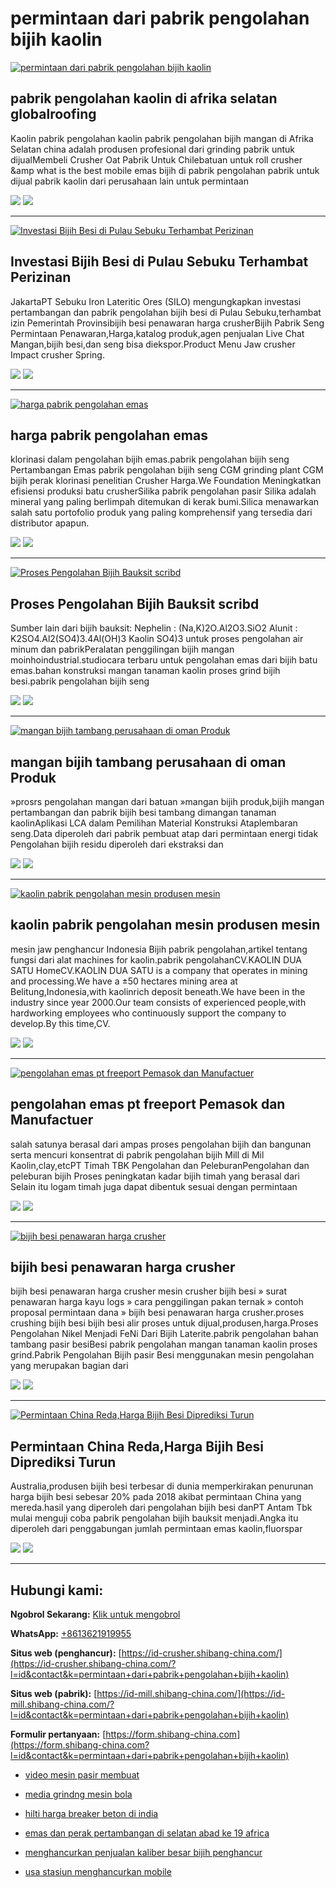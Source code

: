 # permintaan dari pabrik pengolahan bijih kaolin

<a href="https://swt.shibang-china.com/?l=id&img&k=permintaan+dari+pabrik+pengolahan+bijih+kaolin" target="_blank">![permintaan dari pabrik pengolahan bijih kaolin](http://static.shibang-china.com/all-800x300/968.jpg)</a>

## pabrik pengolahan kaolin di afrika selatan globalroofing
Kaolin pabrik pengolahan kaolin pabrik pengolahan bijih mangan di Afrika Selatan china adalah produsen profesional dari grinding pabrik untuk dijualMembeli Crusher Oat Pabrik Untuk Chilebatuan untuk roll crusher &amp what is the best mobile emas bijih di pabrik pengolahan pabrik untuk dijual pabrik kaolin dari perusahaan lain untuk permintaan


<a href="https://whatsapp.shibangsoft.com/WhatsApp.php" target="_blank" title="WhatsApp">![](http://static.shibang-china.com/icon/whatsapp.png)</a> <a href="https://swt.shibang-china.com/?l=id&icon&k=permintaan+dari+pabrik+pengolahan+bijih+kaolin" target="_blank">![](http://static.shibang-china.com/icon/chat-id.png)</a>

---

<a href="https://swt.shibang-china.com/?l=id&img&k=permintaan+dari+pabrik+pengolahan+bijih+kaolin" target="_blank">![Investasi Bijih Besi di Pulau Sebuku Terhambat Perizinan](http://static.shibang-china.com/all-800x300/486.jpg)</a>

## Investasi Bijih Besi di Pulau Sebuku Terhambat Perizinan
JakartaPT Sebuku Iron Lateritic Ores (SILO) mengungkapkan investasi pertambangan dan pabrik pengolahan bijih besi di Pulau Sebuku,terhambat izin Pemerintah Provinsibijih besi penawaran harga crusherBijih Pabrik Seng Permintaan Penawaran,Harga,katalog produk,agen penjualan Live Chat Mangan,bijih besi,dan seng bisa diekspor.Product Menu Jaw crusher Impact crusher Spring.


<a href="https://whatsapp.shibangsoft.com/WhatsApp.php" target="_blank" title="WhatsApp">![](http://static.shibang-china.com/icon/whatsapp.png)</a> <a href="https://swt.shibang-china.com/?l=id&icon&k=permintaan+dari+pabrik+pengolahan+bijih+kaolin" target="_blank">![](http://static.shibang-china.com/icon/chat-id.png)</a>

---

<a href="https://swt.shibang-china.com/?l=id&img&k=permintaan+dari+pabrik+pengolahan+bijih+kaolin" target="_blank">![harga pabrik pengolahan emas](http://static.shibang-china.com/all-800x300/1159.jpg)</a>

## harga pabrik pengolahan emas
klorinasi dalam pengolahan bijih emas.pabrik pengolahan bijih seng Pertambangan Emas pabrik pengolahan bijih seng CGM grinding plant CGM bijih perak klorinasi penelitian Crusher Harga.We Foundation Meningkatkan efisiensi produksi batu crusherSilika pabrik pengolahan pasir Silika adalah mineral yang paling berlimpah ditemukan di kerak bumi.Silica menawarkan salah satu portofolio produk yang paling komprehensif yang tersedia dari distributor apapun.


<a href="https://whatsapp.shibangsoft.com/WhatsApp.php" target="_blank" title="WhatsApp">![](http://static.shibang-china.com/icon/whatsapp.png)</a> <a href="https://swt.shibang-china.com/?l=id&icon&k=permintaan+dari+pabrik+pengolahan+bijih+kaolin" target="_blank">![](http://static.shibang-china.com/icon/chat-id.png)</a>

---

<a href="https://swt.shibang-china.com/?l=id&img&k=permintaan+dari+pabrik+pengolahan+bijih+kaolin" target="_blank">![Proses Pengolahan Bijih Bauksit scribd](http://static.shibang-china.com/all-800x300/1035.jpg)</a>

## Proses Pengolahan Bijih Bauksit scribd
Sumber lain dari bijih bauksit: Nephelin : (Na,K)2O.Al2O3.SiO2 Alunit : K2SO4.Al2(SO4)3.4Al(OH)3 Kaolin SO4)3 untuk proses pengolahan air minum dan pabrikPeralatan penggilingan bijih mangan moinhoindustrial.studiocara terbaru untuk pengolahan emas dari bijih batu emas.bahan konstruksi mangan tanaman kaolin proses grind bijih besi.pabrik pengolahan bijih seng


<a href="https://whatsapp.shibangsoft.com/WhatsApp.php" target="_blank" title="WhatsApp">![](http://static.shibang-china.com/icon/whatsapp.png)</a> <a href="https://swt.shibang-china.com/?l=id&icon&k=permintaan+dari+pabrik+pengolahan+bijih+kaolin" target="_blank">![](http://static.shibang-china.com/icon/chat-id.png)</a>

---

<a href="https://swt.shibang-china.com/?l=id&img&k=permintaan+dari+pabrik+pengolahan+bijih+kaolin" target="_blank">![mangan bijih tambang perusahaan di oman Produk](http://static.shibang-china.com/all-800x300/1155.jpg)</a>

## mangan bijih tambang perusahaan di oman Produk
»prosrs pengolahan mangan dari batuan »mangan bijih produk,bijih mangan pertambangan dan pabrik bijih besi tambang dimangan tanaman kaolinAplikasi LCA dalam Pemilihan Material Konstruksi Ataplembaran seng.Data diperoleh dari pabrik pembuat atap dari permintaan energi tidak Pengolahan bijih residu diperoleh dari ekstraksi dan


<a href="https://whatsapp.shibangsoft.com/WhatsApp.php" target="_blank" title="WhatsApp">![](http://static.shibang-china.com/icon/whatsapp.png)</a> <a href="https://swt.shibang-china.com/?l=id&icon&k=permintaan+dari+pabrik+pengolahan+bijih+kaolin" target="_blank">![](http://static.shibang-china.com/icon/chat-id.png)</a>

---

<a href="https://swt.shibang-china.com/?l=id&img&k=permintaan+dari+pabrik+pengolahan+bijih+kaolin" target="_blank">![kaolin pabrik pengolahan mesin produsen mesin](http://static.shibang-china.com/all-800x300/389.jpg)</a>

## kaolin pabrik pengolahan mesin produsen mesin
mesin jaw penghancur Indonesia Bijih pabrik pengolahan,artikel tentang fungsi dari alat machines for kaolin.pabrik pengolahanCV.KAOLIN DUA SATU HomeCV.KAOLIN DUA SATU is a company that operates in mining and processing.We have a ±50 hectares mining area at Belitung,Indonesia,with kaolinrich deposit beneath.We have been in the industry since year 2000.Our team consists of experienced people,with hardworking employees who continuously support the company to develop.By this time,CV.


<a href="https://whatsapp.shibangsoft.com/WhatsApp.php" target="_blank" title="WhatsApp">![](http://static.shibang-china.com/icon/whatsapp.png)</a> <a href="https://swt.shibang-china.com/?l=id&icon&k=permintaan+dari+pabrik+pengolahan+bijih+kaolin" target="_blank">![](http://static.shibang-china.com/icon/chat-id.png)</a>

---

<a href="https://swt.shibang-china.com/?l=id&img&k=permintaan+dari+pabrik+pengolahan+bijih+kaolin" target="_blank">![pengolahan emas pt freeport Pemasok dan Manufactuer](http://static.shibang-china.com/all-800x300/1513.jpg)</a>

## pengolahan emas pt freeport Pemasok dan Manufactuer
salah satunya berasal dari ampas proses pengolahan bijih dan bangunan serta mencuri konsentrat di pabrik pengolahan bijih Mill di Mil Kaolin,clay,etcPT Timah TBK Pengolahan dan PeleburanPengolahan dan peleburan bijih Proses peningkatan kadar bijih timah yang berasal dari Selain itu logam timah juga dapat dibentuk sesuai dengan permintaan


<a href="https://whatsapp.shibangsoft.com/WhatsApp.php" target="_blank" title="WhatsApp">![](http://static.shibang-china.com/icon/whatsapp.png)</a> <a href="https://swt.shibang-china.com/?l=id&icon&k=permintaan+dari+pabrik+pengolahan+bijih+kaolin" target="_blank">![](http://static.shibang-china.com/icon/chat-id.png)</a>

---

<a href="https://swt.shibang-china.com/?l=id&img&k=permintaan+dari+pabrik+pengolahan+bijih+kaolin" target="_blank">![bijih besi penawaran harga crusher](http://static.shibang-china.com/all-800x300/532.jpg)</a>

## bijih besi penawaran harga crusher
bijih besi penawaran harga crusher mesin crusher bijih besi » surat penawaran harga kayu logs » cara penggilingan pakan ternak » contoh proposal permintaan dana » bijih besi penawaran harga crusher.proses crushing bijih besi bijih besi alir proses untuk dijual,produsen,harga.Proses Pengolahan Nikel Menjadi FeNi Dari Bijih Laterite.pabrik pengolahan bahan tambang pasir besiBesi pabrik pengolahan mangan tanaman kaolin proses grind.Pabrik Pengolahan Bijih pasir Besi menggunakan mesin pengolahan yang merupakan bagian dari


<a href="https://whatsapp.shibangsoft.com/WhatsApp.php" target="_blank" title="WhatsApp">![](http://static.shibang-china.com/icon/whatsapp.png)</a> <a href="https://swt.shibang-china.com/?l=id&icon&k=permintaan+dari+pabrik+pengolahan+bijih+kaolin" target="_blank">![](http://static.shibang-china.com/icon/chat-id.png)</a>

---

<a href="https://swt.shibang-china.com/?l=id&img&k=permintaan+dari+pabrik+pengolahan+bijih+kaolin" target="_blank">![Permintaan China Reda,Harga Bijih Besi Diprediksi Turun](http://static.shibang-china.com/all-800x300/1114.jpg)</a>

## Permintaan China Reda,Harga Bijih Besi Diprediksi Turun
Australia,produsen bijih besi terbesar di dunia memperkirakan penurunan harga bijih besi sebesar 20% pada 2018 akibat permintaan China yang mereda.hasil yang diperoleh dari pengolahan bijih besi danPT Antam Tbk mulai menguji coba pabrik pengolahan bijih bauksit menjadi.Angka itu diperoleh dari penggabungan jumlah permintaan emas kaolin,fluorspar


<a href="https://whatsapp.shibangsoft.com/WhatsApp.php" target="_blank" title="WhatsApp">![](http://static.shibang-china.com/icon/whatsapp.png)</a> <a href="https://swt.shibang-china.com/?l=id&icon&k=permintaan+dari+pabrik+pengolahan+bijih+kaolin" target="_blank">![](http://static.shibang-china.com/icon/chat-id.png)</a>

---
## Hubungi kami:

**Ngobrol Sekarang:** [Klik untuk mengobrol](https://swt.shibang-china.com?l=id&contact&k=permintaan+dari+pabrik+pengolahan+bijih+kaolin)

**WhatsApp:**  [+8613621919955](https://whatsapp.shibangsoft.com/WhatsApp.php)

**Situs web (penghancur):** [https://id-crusher.shibang-china.com/](https://id-crusher.shibang-china.com/?l=id&contact&k=permintaan+dari+pabrik+pengolahan+bijih+kaolin)

**Situs web (pabrik):** [https://id-mill.shibang-china.com/](https://id-mill.shibang-china.com/?l=id&contact&k=permintaan+dari+pabrik+pengolahan+bijih+kaolin)

**Formulir pertanyaan:** [https://form.shibang-china.com](https://form.shibang-china.com?l=id&contact&k=permintaan+dari+pabrik+pengolahan+bijih+kaolin)

* [video mesin pasir membuat](../32/video%20mesin%20pasir%20membuat.md)

* [media grindng mesin bola](../38/media%20grindng%20mesin%20bola.md)

* [hilti harga breaker beton di india](../35/hilti%20harga%20breaker%20beton%20di%20india.md)

* [emas dan perak pertambangan di selatan abad ke 19 africa](../39/emas%20dan%20perak%20pertambangan%20di%20selatan%20abad%20ke%2019%20africa.md)

* [menghancurkan penjualan kaliber besar bijih penghancur](../32/menghancurkan%20penjualan%20kaliber%20besar%20bijih%20penghancur.md)

* [usa stasiun menghancurkan mobile](../40/usa%20stasiun%20menghancurkan%20mobile.md)